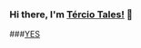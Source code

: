 ### Hi there, I'm [Tércio Tales!](https://github.com/terciotales) 👋
###[YES](https://media.giphy.com/media/3o7TKuAfCHifvPdcxG/giphy.gif)

